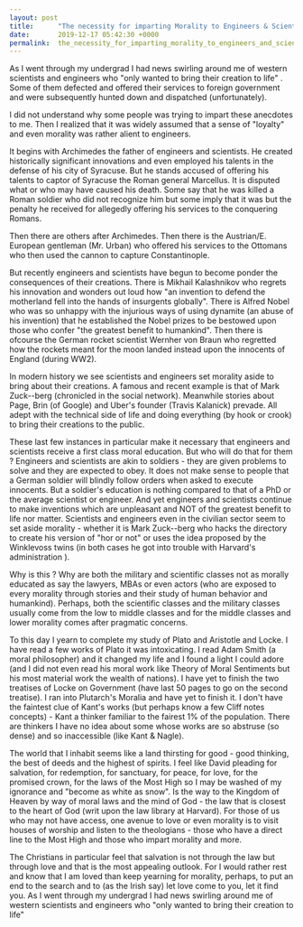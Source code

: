 ```yaml
---
layout: post
title:      "The necessity for imparting Morality to Engineers & Scientists"
date:       2019-12-17 05:42:30 +0000
permalink:  the_necessity_for_imparting_morality_to_engineers_and_scientists
---
```



As I went through my undergrad I had news swirling around me of western scientists and engineers who "only wanted to bring their creation to life" . Some of them defected and offered their services to foreign government and were subsequently hunted down and dispatched (unfortunately).

I did not understand why some people was trying to impart these anecdotes to me. Then I realized that it was widely assumed that a sense of "loyalty" and even morality was rather alient to engineers. 

It begins with Archimedes the father of engineers and scientists. He created historically significant innovations and even employed his talents in the defense of his city of Syracuse. But he stands accused of offering his talents to captor of Syracuse the Roman general Marcellus.  It is disputed what or who may have caused his death. Some say that he was killed a Roman soldier who did not recognize him but some imply that it was but the penalty he received for allegedly offering his services to the conquering Romans. 

Then there are others after Archimedes. Then there is the Austrian/E. European gentleman (Mr. Urban) who offered his services to the Ottomans who then used the cannon to capture Constantinople. 

But recently engineers and scientists have begun to become ponder the consequences of their creations. There is Mikhail Kalashnikov who regrets his innovation and wonders out loud how "an invention to defend the motherland fell into the hands of insurgents globally". There is Alfred Nobel who was so unhappy with the injurious ways of using dynamite (an abuse of his invention) that he established the Nobel prizes to be bestowed upon those who confer "the greatest benefit to humankind". Then there is ofcourse the German rocket scientist Wernher von Braun who regretted how the rockets meant for the moon landed instead upon the innocents of England (during WW2). 

In modern history we see scientists and engineers set morality aside to bring about their creations. A famous and recent example is that of Mark Zuck--berg (chronicled in the social network). Meanwhile stories about Page, Brin (of Google) and Uber's founder (Travis Kalanick) prevade. All adept with the technical side of life and doing everything (by hook or crook) to bring their creations to the public.

These last few instances in particular make it necessary that engineers and scientists receive a first class moral education. But who will do that for them ? Engineers and scientists are akin to soldiers - they are given problems to solve and they are expected to obey. It does not make sense to people that a German soldier will blindly follow orders when asked to execute innocents. But a soldier's education is nothing compared to that of a PhD or the average scientist or engineer. And yet engineers and scientists continue to make inventions which are unpleasant and NOT of the greatest benefit to life nor matter. Scientists and engineers even in the civilian sector seem to set aside morality - whether it is Mark Zuck--berg who hacks the directory to create his version of "hor or not" or uses the idea proposed by the Winklevoss twins (in both cases he got into trouble with Harvard's administration ).

Why is this ? Why are both the military and scientific classes not as morally educated as say the lawyers, MBAs or even actors (who are exposed to every morality through stories and their study of human behavior and humankind). Perhaps, both the scientific classes and the military classes usually come from the low to middle classes and for the middle classes and lower morality comes after pragmatic concerns. 

To this day I yearn to complete my study of Plato and Aristotle and Locke. I have read a few works of Plato it was intoxicating. I read Adam Smith (a moral philosopher) and it changed my life and I found a light I could adore (and I did not even read his moral work like Theory of Moral Sentiments but his most material work the wealth of nations). I have yet to finish the two treatises of Locke on Government (have last 50 pages to go on the second treatise). I ran into Plutarch's Moralia and have yet to finish it. I don't have the faintest clue of Kant's works (but perhaps know a few Cliff notes concepts) - Kant a thinker familiar to the fairest 1% of the population. There are thinkers I have no idea about some whose works are so abstruse (so dense) and so inaccessible (like Kant & Nagle). 

The world that I inhabit seems like a land thirsting for good - good thinking, the best of deeds and the highest of spirits. I feel like David pleading for salvation, for redemption, for sanctuary, for peace, for love, for the promised crown, for the laws of the Most High so I may be washed of my ignorance and "become as white as snow". Is the way to the Kingdom of Heaven by way of moral laws and the mind of God - the law that is closest to the heart of God (writ upon the law library at Harvard). For those of us who may not have access, one avenue to love or even morality is to visit houses of worship and listen to the theologians - those who have a direct line to the Most High and those who impart morality and more. 

The Christians in particular feel that salvation is not through the law but through love and that is the most appealing outlook. For I would rather rest and know that I am loved than keep yearning for morality, perhaps, to put an end to the search and to (as the Irish say) let love come to you, let it find you. As I went through my undergrad I had news swirling around me of western scientists and engineers who "only wanted to bring their creation to life" 

